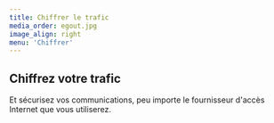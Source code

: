 ```yaml
---
title: Chiffrer le trafic
media_order: egout.jpg
image_align: right
menu: 'Chiffrer'
---
```


## Chiffrez votre trafic

Et sécurisez vos communications, peu importe le fournisseur d'accès Internet que vous utiliserez.